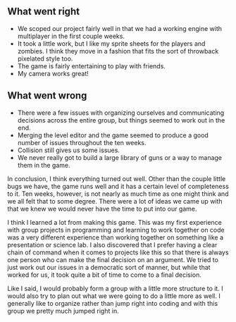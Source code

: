 ## What went right

* We scoped our project fairly well in that we had a working engine with multiplayer in the first couple weeks. 
* It took a little work, but I like my sprite sheets for the players and zombies. I think they move in a fashion that fits the sort of throwback pixelated style too. 
* The game is fairly entertaining to play with friends.
* My camera works great!

## What went wrong

* There were a few issues with organizing ourselves and communicating decisions across the entire group, but things seemed to work out in the end.
* Merging the level editor and the game seemed to produce a good number of issues throughout the ten weeks.
* Collision still gives us some issues.
* We never really got to build a large library of guns or a way to manage them in the game.

In conclusion, I think everything turned out well. Other than the couple little bugs we have, the game runs well and it has a certain level of completeness to it. Ten weeks, however, is not nearly as much time as one might think and we all felt that to some degree. There were a lot of ideas we came up with that we knew we would never have the time to put into our game.

I think I learned a lot from making this game. This was my first experience with group projects in programming and learning to work together on code was a very different experience than working together on something like a presentation or science lab. I also discovered that I prefer having a clear chain of command when it comes to projects like this so that there is always one person who can make the final decision on an argument. We tried to just work out our issues in a democratic sort of manner, but while that worked for us, it took quite a bit of time to come to a final decision.

Like I said, I would probably form a group with a little more structure to it. I would also try to plan out what we were going to do a little more as well. I generally like to organize rather than jump right into coding and with this group we pretty much jumped right in.

